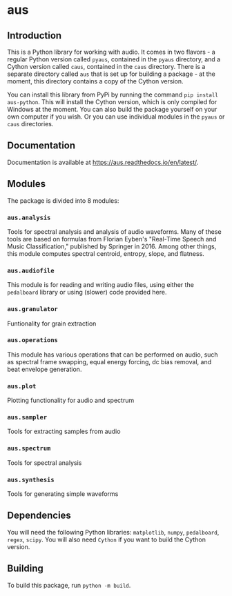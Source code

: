 # aus

## Introduction
This is a Python library for working with audio. It comes in two flavors - a regular Python version called `pyaus`, contained in the `pyaus` directory, and a Cython version called `caus`, contained in the `caus` directory. There is a separate directory called `aus` that is set up for building a package - at the moment, this directory contains a copy of the Cython version.

You can install this library from PyPi by running the command `pip install aus-python`. This will install the Cython version, which is only compiled for Windows at the moment. You can also build the package yourself on your own computer if you wish. Or you can use individual modules in the `pyaus` or `caus` directories.

## Documentation
Documentation is available at https://aus.readthedocs.io/en/latest/.

## Modules
The package is divided into 8 modules:

### `aus.analysis`
Tools for spectral analysis and analysis of audio waveforms. Many of these tools are based on formulas from Florian Eyben's "Real-Time Speech and Music Classification," published by Springer in 2016. Among other things, this module computes spectral centroid, entropy, slope, and flatness.

### `aus.audiofile`
This module is for reading and writing audio files, using either the `pedalboard` library or using (slower) code provided here.

### `aus.granulator`
Funtionality for grain extraction

### `aus.operations`
This module has various operations that can be performed on audio, such as spectral frame swapping, equal energy forcing, dc bias removal, and beat envelope generation.

### `aus.plot`
Plotting functionality for audio and spectrum

### `aus.sampler`
Tools for extracting samples from audio

### `aus.spectrum`
Tools for spectral analysis

### `aus.synthesis`
Tools for generating simple waveforms

## Dependencies
You will need the following Python libraries: `matplotlib`, `numpy`, `pedalboard`, `regex`, `scipy`. You will also need `Cython` if you want to build the Cython version.

## Building
To build this package, run `python -m build`.
